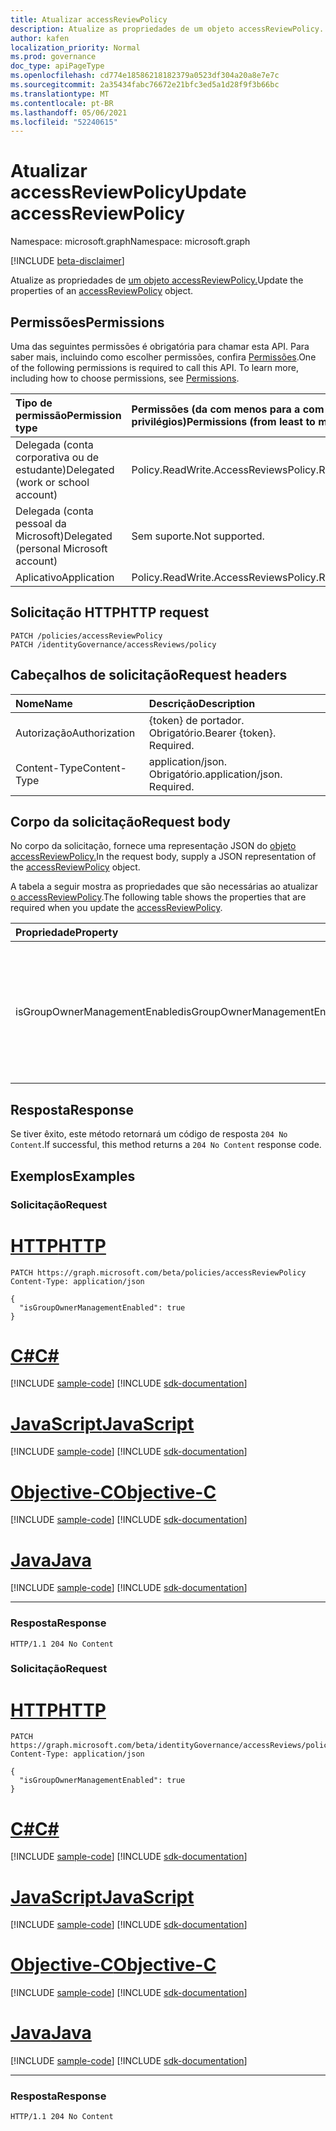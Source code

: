 ```yaml
---
title: Atualizar accessReviewPolicy
description: Atualize as propriedades de um objeto accessReviewPolicy.
author: kafen
localization_priority: Normal
ms.prod: governance
doc_type: apiPageType
ms.openlocfilehash: cd774e18586218182379a0523df304a20a8e7e7c
ms.sourcegitcommit: 2a35434fabc76672e21bfc3ed5a1d28f9f3b66bc
ms.translationtype: MT
ms.contentlocale: pt-BR
ms.lasthandoff: 05/06/2021
ms.locfileid: "52240615"
---
```

# <a name="update-accessreviewpolicy"></a><span data-ttu-id="37c46-103">Atualizar accessReviewPolicy</span><span class="sxs-lookup"><span data-stu-id="37c46-103">Update accessReviewPolicy</span></span>
<span data-ttu-id="37c46-104">Namespace: microsoft.graph</span><span class="sxs-lookup"><span data-stu-id="37c46-104">Namespace: microsoft.graph</span></span>

[!INCLUDE [beta-disclaimer](../../includes/beta-disclaimer.md)]

<span data-ttu-id="37c46-105">Atualize as propriedades de [um objeto accessReviewPolicy.](../resources/accessreviewpolicy.md)</span><span class="sxs-lookup"><span data-stu-id="37c46-105">Update the properties of an [accessReviewPolicy](../resources/accessreviewpolicy.md) object.</span></span>

## <a name="permissions"></a><span data-ttu-id="37c46-106">Permissões</span><span class="sxs-lookup"><span data-stu-id="37c46-106">Permissions</span></span>
<span data-ttu-id="37c46-p101">Uma das seguintes permissões é obrigatória para chamar esta API. Para saber mais, incluindo como escolher permissões, confira [Permissões](/graph/permissions-reference).</span><span class="sxs-lookup"><span data-stu-id="37c46-p101">One of the following permissions is required to call this API. To learn more, including how to choose permissions, see [Permissions](/graph/permissions-reference).</span></span>

|<span data-ttu-id="37c46-109">Tipo de permissão</span><span class="sxs-lookup"><span data-stu-id="37c46-109">Permission type</span></span>|<span data-ttu-id="37c46-110">Permissões (da com menos para a com mais privilégios)</span><span class="sxs-lookup"><span data-stu-id="37c46-110">Permissions (from least to most privileged)</span></span>|
|:---|:---|
|<span data-ttu-id="37c46-111">Delegada (conta corporativa ou de estudante)</span><span class="sxs-lookup"><span data-stu-id="37c46-111">Delegated (work or school account)</span></span>|<span data-ttu-id="37c46-112">Policy.ReadWrite.AccessReviews</span><span class="sxs-lookup"><span data-stu-id="37c46-112">Policy.ReadWrite.AccessReviews</span></span>|
|<span data-ttu-id="37c46-113">Delegada (conta pessoal da Microsoft)</span><span class="sxs-lookup"><span data-stu-id="37c46-113">Delegated (personal Microsoft account)</span></span>|<span data-ttu-id="37c46-114">Sem suporte.</span><span class="sxs-lookup"><span data-stu-id="37c46-114">Not supported.</span></span>|
|<span data-ttu-id="37c46-115">Aplicativo</span><span class="sxs-lookup"><span data-stu-id="37c46-115">Application</span></span>|<span data-ttu-id="37c46-116">Policy.ReadWrite.AccessReviews</span><span class="sxs-lookup"><span data-stu-id="37c46-116">Policy.ReadWrite.AccessReviews</span></span>|

## <a name="http-request"></a><span data-ttu-id="37c46-117">Solicitação HTTP</span><span class="sxs-lookup"><span data-stu-id="37c46-117">HTTP request</span></span>

<!-- {
  "blockType": "ignored"
}
-->
``` http
PATCH /policies/accessReviewPolicy
PATCH /identityGovernance/accessReviews/policy
```

## <a name="request-headers"></a><span data-ttu-id="37c46-118">Cabeçalhos de solicitação</span><span class="sxs-lookup"><span data-stu-id="37c46-118">Request headers</span></span>
|<span data-ttu-id="37c46-119">Nome</span><span class="sxs-lookup"><span data-stu-id="37c46-119">Name</span></span>|<span data-ttu-id="37c46-120">Descrição</span><span class="sxs-lookup"><span data-stu-id="37c46-120">Description</span></span>|
|:---|:---|
|<span data-ttu-id="37c46-121">Autorização</span><span class="sxs-lookup"><span data-stu-id="37c46-121">Authorization</span></span>|<span data-ttu-id="37c46-p102">{token} de portador. Obrigatório.</span><span class="sxs-lookup"><span data-stu-id="37c46-p102">Bearer {token}. Required.</span></span>|
|<span data-ttu-id="37c46-124">Content-Type</span><span class="sxs-lookup"><span data-stu-id="37c46-124">Content-Type</span></span>|<span data-ttu-id="37c46-p103">application/json. Obrigatório.</span><span class="sxs-lookup"><span data-stu-id="37c46-p103">application/json. Required.</span></span>|

## <a name="request-body"></a><span data-ttu-id="37c46-127">Corpo da solicitação</span><span class="sxs-lookup"><span data-stu-id="37c46-127">Request body</span></span>
<span data-ttu-id="37c46-128">No corpo da solicitação, fornece uma representação JSON do [objeto accessReviewPolicy.](../resources/accessreviewpolicy.md)</span><span class="sxs-lookup"><span data-stu-id="37c46-128">In the request body, supply a JSON representation of the [accessReviewPolicy](../resources/accessreviewpolicy.md) object.</span></span>

<span data-ttu-id="37c46-129">A tabela a seguir mostra as propriedades que são necessárias ao atualizar [o accessReviewPolicy](../resources/accessreviewpolicy.md).</span><span class="sxs-lookup"><span data-stu-id="37c46-129">The following table shows the properties that are required when you update the [accessReviewPolicy](../resources/accessreviewpolicy.md).</span></span>

|<span data-ttu-id="37c46-130">Propriedade</span><span class="sxs-lookup"><span data-stu-id="37c46-130">Property</span></span>|<span data-ttu-id="37c46-131">Tipo</span><span class="sxs-lookup"><span data-stu-id="37c46-131">Type</span></span>|<span data-ttu-id="37c46-132">Descrição</span><span class="sxs-lookup"><span data-stu-id="37c46-132">Description</span></span>|
|:---|:---|:---|
|<span data-ttu-id="37c46-133">isGroupOwnerManagementEnabled</span><span class="sxs-lookup"><span data-stu-id="37c46-133">isGroupOwnerManagementEnabled</span></span>|<span data-ttu-id="37c46-134">Booliano</span><span class="sxs-lookup"><span data-stu-id="37c46-134">Boolean</span></span>|<span data-ttu-id="37c46-135">Se `true` , os proprietários do grupo podem criar e gerenciar avaliações de acesso nos grupos que eles próprios têm.</span><span class="sxs-lookup"><span data-stu-id="37c46-135">If `true`, group owners can create and manage access reviews on groups they own.</span></span>|



## <a name="response"></a><span data-ttu-id="37c46-136">Resposta</span><span class="sxs-lookup"><span data-stu-id="37c46-136">Response</span></span>

<span data-ttu-id="37c46-137">Se tiver êxito, este método retornará um código de resposta `204 No Content`.</span><span class="sxs-lookup"><span data-stu-id="37c46-137">If successful, this method returns a `204 No Content` response code.</span></span>

## <a name="examples"></a><span data-ttu-id="37c46-138">Exemplos</span><span class="sxs-lookup"><span data-stu-id="37c46-138">Examples</span></span>

### <a name="request"></a><span data-ttu-id="37c46-139">Solicitação</span><span class="sxs-lookup"><span data-stu-id="37c46-139">Request</span></span>

# <a name="http"></a>[<span data-ttu-id="37c46-140">HTTP</span><span class="sxs-lookup"><span data-stu-id="37c46-140">HTTP</span></span>](#tab/http)
<!-- {
  "blockType": "request",
  "name": "update_accessreviewpolicy"
}
-->
``` http
PATCH https://graph.microsoft.com/beta/policies/accessReviewPolicy
Content-Type: application/json

{
  "isGroupOwnerManagementEnabled": true
}
```
# <a name="c"></a>[<span data-ttu-id="37c46-141">C#</span><span class="sxs-lookup"><span data-stu-id="37c46-141">C#</span></span>](#tab/csharp)
[!INCLUDE [sample-code](../includes/snippets/csharp/update-accessreviewpolicy-csharp-snippets.md)]
[!INCLUDE [sdk-documentation](../includes/snippets/snippets-sdk-documentation-link.md)]

# <a name="javascript"></a>[<span data-ttu-id="37c46-142">JavaScript</span><span class="sxs-lookup"><span data-stu-id="37c46-142">JavaScript</span></span>](#tab/javascript)
[!INCLUDE [sample-code](../includes/snippets/javascript/update-accessreviewpolicy-javascript-snippets.md)]
[!INCLUDE [sdk-documentation](../includes/snippets/snippets-sdk-documentation-link.md)]

# <a name="objective-c"></a>[<span data-ttu-id="37c46-143">Objective-C</span><span class="sxs-lookup"><span data-stu-id="37c46-143">Objective-C</span></span>](#tab/objc)
[!INCLUDE [sample-code](../includes/snippets/objc/update-accessreviewpolicy-objc-snippets.md)]
[!INCLUDE [sdk-documentation](../includes/snippets/snippets-sdk-documentation-link.md)]

# <a name="java"></a>[<span data-ttu-id="37c46-144">Java</span><span class="sxs-lookup"><span data-stu-id="37c46-144">Java</span></span>](#tab/java)
[!INCLUDE [sample-code](../includes/snippets/java/update-accessreviewpolicy-java-snippets.md)]
[!INCLUDE [sdk-documentation](../includes/snippets/snippets-sdk-documentation-link.md)]

---


### <a name="response"></a><span data-ttu-id="37c46-145">Resposta</span><span class="sxs-lookup"><span data-stu-id="37c46-145">Response</span></span>
<!-- {
  "blockType": "response",
  "truncated": true
}
-->
``` http
HTTP/1.1 204 No Content
```

### <a name="request"></a><span data-ttu-id="37c46-146">Solicitação</span><span class="sxs-lookup"><span data-stu-id="37c46-146">Request</span></span>

# <a name="http"></a>[<span data-ttu-id="37c46-147">HTTP</span><span class="sxs-lookup"><span data-stu-id="37c46-147">HTTP</span></span>](#tab/http)
<!-- {
  "blockType": "request",
  "name": "update_accessreviewpolicy_2"
}
-->
``` http
PATCH https://graph.microsoft.com/beta/identityGovernance/accessReviews/policy
Content-Type: application/json

{
  "isGroupOwnerManagementEnabled": true
}
```
# <a name="c"></a>[<span data-ttu-id="37c46-148">C#</span><span class="sxs-lookup"><span data-stu-id="37c46-148">C#</span></span>](#tab/csharp)
[!INCLUDE [sample-code](../includes/snippets/csharp/update-accessreviewpolicy-2-csharp-snippets.md)]
[!INCLUDE [sdk-documentation](../includes/snippets/snippets-sdk-documentation-link.md)]

# <a name="javascript"></a>[<span data-ttu-id="37c46-149">JavaScript</span><span class="sxs-lookup"><span data-stu-id="37c46-149">JavaScript</span></span>](#tab/javascript)
[!INCLUDE [sample-code](../includes/snippets/javascript/update-accessreviewpolicy-2-javascript-snippets.md)]
[!INCLUDE [sdk-documentation](../includes/snippets/snippets-sdk-documentation-link.md)]

# <a name="objective-c"></a>[<span data-ttu-id="37c46-150">Objective-C</span><span class="sxs-lookup"><span data-stu-id="37c46-150">Objective-C</span></span>](#tab/objc)
[!INCLUDE [sample-code](../includes/snippets/objc/update-accessreviewpolicy-2-objc-snippets.md)]
[!INCLUDE [sdk-documentation](../includes/snippets/snippets-sdk-documentation-link.md)]

# <a name="java"></a>[<span data-ttu-id="37c46-151">Java</span><span class="sxs-lookup"><span data-stu-id="37c46-151">Java</span></span>](#tab/java)
[!INCLUDE [sample-code](../includes/snippets/java/update-accessreviewpolicy-2-java-snippets.md)]
[!INCLUDE [sdk-documentation](../includes/snippets/snippets-sdk-documentation-link.md)]

---


### <a name="response"></a><span data-ttu-id="37c46-152">Resposta</span><span class="sxs-lookup"><span data-stu-id="37c46-152">Response</span></span>
<!-- {
  "blockType": "response",
  "truncated": true
}
-->
``` http
HTTP/1.1 204 No Content
```
